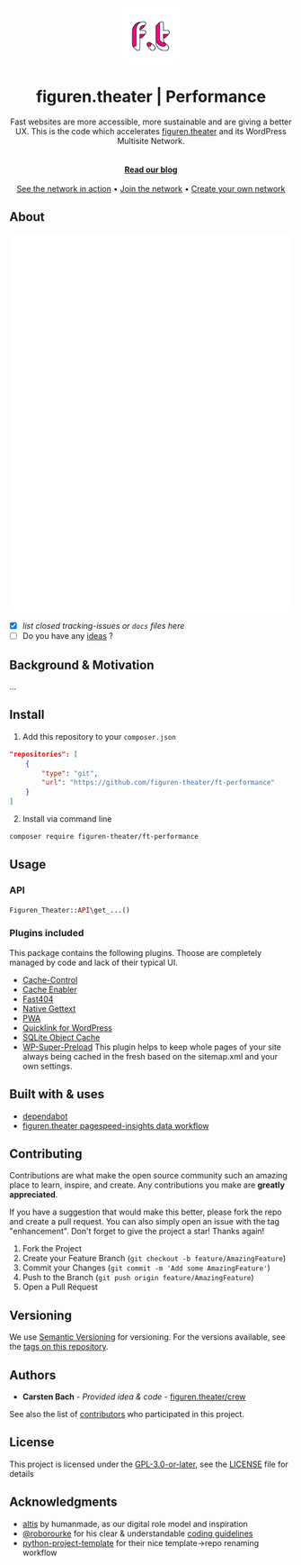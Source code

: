 <!-- PROJECT LOGO -->
<br />
<div align="center">
  <a href="https://github.com/figuren-theater/ft-performance">
    <img src="https://raw.githubusercontent.com/figuren-theater/logos/main/favicon.png" alt="figuren.theater Logo" width="100" height="100">
  </a>

  <h1 align="center">figuren.theater | Performance</h1>

  <p align="center">
    Fast websites are more accessible, more sustainable and are giving a better UX. This is the code which accelerates <a href="https://figuren.theater">figuren.theater</a> and its WordPress Multisite Network.
    <br /><br /><br />
    <a href="https://meta.figuren.theater/blog"><strong>Read our blog</strong></a>
    <br />
    <br />
    <a href="https://figuren.theater">See the network in action</a>
    •
    <a href="https://mein.figuren.theater">Join the network</a>
    •
    <a href="https://websites.fuer.figuren.theater">Create your own network</a>
  </p>
</div>

## About 

![](https://raw.githubusercontent.com/figuren-theater/.github/main/assets/pagespeed-figuren.theater.svg)


* [x] *list closed tracking-issues or `docs` files here*
* [ ] Do you have any [ideas](/issues/new) ?

## Background & Motivation

...

## Install

1. Add this repository to your `composer.json`
```json
"repositories": [
    {
        "type": "git",
        "url": "https://github.com/figuren-theater/ft-performance"
    }
]
```

2. Install via command line
```sh
composer require figuren-theater/ft-performance
```

## Usage

### API

```php
Figuren_Theater::API\get_...()
```

### Plugins included

This package contains the following plugins. 
Thoose are completely managed by code and lack of their typical UI.

* [Cache-Control](https://github.com/carstingaxion/wordpress-cache-control)
* [Cache Enabler](https://wordpress.org/plugins/cache-enabler/#developers)
* [Fast404](https://wordpress.org/plugins/fast404/#developers)
* [Native Gettext](https://wordpress.org/plugins/native-gettext/#developers)
* [PWA](https://wordpress.org/plugins/pwa/#developers)
* [Quicklink for WordPress](https://wordpress.org/plugins/quicklink/#developers)
* [SQLite Object Cache](https://wordpress.org/plugins/sqlite-object-cache/#developers)
* [WP-Super-Preload](https://github.com/carstingaxion/WP-Super-Preload)
    This plugin helps to keep whole pages of your site always being cached in the fresh based on the sitemap.xml and your own settings.


## Built with & uses

  - [dependabot](/.github/dependabot.yml)
  - [figuren.theater pagespeed-insights data workflow ](https://github.com/figuren-theater/.github/actions/workflows/pagespeed-insights.yml)

## Contributing

Contributions are what make the open source community such an amazing place to learn, inspire, and create. Any contributions you make are **greatly appreciated**.

If you have a suggestion that would make this better, please fork the repo and create a pull request. You can also simply open an issue with the tag "enhancement".
Don't forget to give the project a star! Thanks again!

1. Fork the Project
2. Create your Feature Branch (`git checkout -b feature/AmazingFeature`)
3. Commit your Changes (`git commit -m 'Add some AmazingFeature'`)
4. Push to the Branch (`git push origin feature/AmazingFeature`)
5. Open a Pull Request


## Versioning

We use [Semantic Versioning](http://semver.org/) for versioning. For the versions
available, see the [tags on this repository](/tags).

## Authors

  - **Carsten Bach** - *Provided idea & code* - [figuren.theater/crew](https://figuren.theater/crew/)

See also the list of [contributors](/contributors)
who participated in this project.

## License

This project is licensed under the [GPL-3.0-or-later](LICENSE.md), see the [LICENSE](LICENSE) file for details

## Acknowledgments

  - [altis](https://github.com/search?q=org%3Ahumanmade+altis) by humanmade, as our digital role model and inspiration
  - [@roborourke](https://github.com/roborourke) for his clear & understandable [coding guidelines](https://docs.altis-dxp.com/guides/code-review/standards/)
  - [python-project-template](https://github.com/rochacbruno/python-project-template) for their nice template->repo renaming workflow
